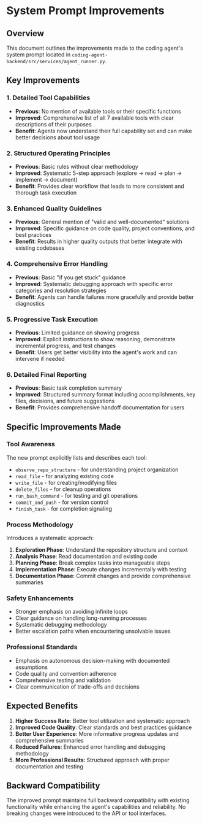 # System Prompt Improvements

## Overview
This document outlines the improvements made to the coding agent's system prompt located in `coding-agent-backend/src/services/agent_runner.py`.

## Key Improvements

### 1. **Detailed Tool Capabilities**
- **Previous**: No mention of available tools or their specific functions
- **Improved**: Comprehensive list of all 7 available tools with clear descriptions of their purposes
- **Benefit**: Agents now understand their full capability set and can make better decisions about tool usage

### 2. **Structured Operating Principles**
- **Previous**: Basic rules without clear methodology
- **Improved**: Systematic 5-step approach (explore → read → plan → implement → document)
- **Benefit**: Provides clear workflow that leads to more consistent and thorough task execution

### 3. **Enhanced Quality Guidelines**
- **Previous**: General mention of "valid and well-documented" solutions
- **Improved**: Specific guidance on code quality, project conventions, and best practices
- **Benefit**: Results in higher quality outputs that better integrate with existing codebases

### 4. **Comprehensive Error Handling**
- **Previous**: Basic "if you get stuck" guidance
- **Improved**: Systematic debugging approach with specific error categories and resolution strategies
- **Benefit**: Agents can handle failures more gracefully and provide better diagnostics

### 5. **Progressive Task Execution**
- **Previous**: Limited guidance on showing progress
- **Improved**: Explicit instructions to show reasoning, demonstrate incremental progress, and test changes
- **Benefit**: Users get better visibility into the agent's work and can intervene if needed

### 6. **Detailed Final Reporting**
- **Previous**: Basic task completion summary
- **Improved**: Structured summary format including accomplishments, key files, decisions, and future suggestions
- **Benefit**: Provides comprehensive handoff documentation for users

## Specific Improvements Made

### Tool Awareness
The new prompt explicitly lists and describes each tool:
- `observe_repo_structure` - for understanding project organization
- `read_file` - for analyzing existing code
- `write_file` - for creating/modifying files
- `delete_files` - for cleanup operations
- `run_bash_command` - for testing and git operations
- `commit_and_push` - for version control
- `finish_task` - for completion signaling

### Process Methodology
Introduces a systematic approach:
1. **Exploration Phase**: Understand the repository structure and context
2. **Analysis Phase**: Read documentation and existing code
3. **Planning Phase**: Break complex tasks into manageable steps
4. **Implementation Phase**: Execute changes incrementally with testing
5. **Documentation Phase**: Commit changes and provide comprehensive summaries

### Safety Enhancements
- Stronger emphasis on avoiding infinite loops
- Clear guidance on handling long-running processes
- Systematic debugging methodology
- Better escalation paths when encountering unsolvable issues

### Professional Standards
- Emphasis on autonomous decision-making with documented assumptions
- Code quality and convention adherence
- Comprehensive testing and validation
- Clear communication of trade-offs and decisions

## Expected Benefits

1. **Higher Success Rate**: Better tool utilization and systematic approach
2. **Improved Code Quality**: Clear standards and best practices guidance
3. **Better User Experience**: More informative progress updates and comprehensive summaries
4. **Reduced Failures**: Enhanced error handling and debugging methodology
5. **More Professional Results**: Structured approach with proper documentation and testing

## Backward Compatibility

The improved prompt maintains full backward compatibility with existing functionality while enhancing the agent's capabilities and reliability. No breaking changes were introduced to the API or tool interfaces.